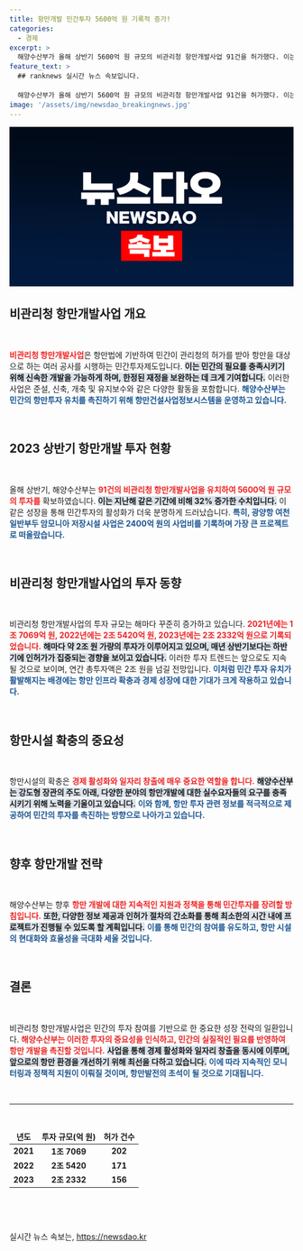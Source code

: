 ```yaml
---
title: 항만개발 민간투자 5600억 원 기록적 증가!
categories:
  - 경제
excerpt: >
  해양수산부가 올해 상반기 5600억 원 규모의 비관리청 항만개발사업 91건을 허가했다. 이는 지난해 같은 기간보다 32% 증가한 수치로, 민간 항만투자 활성화를 위한 정책이 주효했음을 보여준다.
feature_text: >
  ## ranknews 실시간 뉴스 속보입니다.

  해양수산부가 올해 상반기 5600억 원 규모의 비관리청 항만개발사업 91건을 허가했다. 이는 지난해 같은 기간보다 32% 증가한 수치로, 민간 항만투자 활성화를 위한 정책이 주효했음을 보여준다.
image: '/assets/img/newsdao_breakingnews.jpg'
---
```


<p><img src="/assets/img/newsdao_breakingnews.jpg" alt="ranknews 속보" /></p>

<h2 data-ke-size="size26">비관리청 항만개발사업 개요</h2>

<p data-ke-size="size16">&nbsp;</p>

<p><b><span style="color: #ee2323;">비관리청 항만개발사업</span></b>은 항만법에 기반하여 민간이 관리청의 허가를 받아 항만을 대상으로 하는 여러 공사를 시행하는 민간투자제도입니다. <b><span style="background-color: #21538527;">이는 민간의 필요를 충족시키기 위해 신속한 개발을 가능하게 하며, 한정된 재정을 보완하는 데 크게 기여합니다.</span></b> 이러한 사업은 준설, 신축, 개축 및 유지보수와 같은 다양한 활동을 포함합니다. <b><span style="color: #1a5490;">해양수산부는 민간의 항만투자 유치를 촉진하기 위해 항만건설사업정보시스템을 운영하고 있습니다.</span></b></p>

<p data-ke-size="size16">&nbsp;</p>

<h2 data-ke-size="size26">2023 상반기 항만개발 투자 현황</h2>

<p data-ke-size="size16">&nbsp;</p>

<p>올해 상반기, 해양수산부는 <b><span style="color: #ee2323;">91건의 비관리청 항만개발사업을 유치하여 5600억 원 규모의 투자를</span></b> 확보하였습니다. <b><span style="background-color: #21538527;">이는 지난해 같은 기간에 비해 32% 증가한 수치입니다.</span></b> 이 같은 성장을 통해 민간투자의 활성화가 더욱 분명하게 드러났습니다. <b><span style="color: #1a5490;">특히, 광양항 여천 일반부두 암모니아 저장시설 사업은 2400억 원의 사업비를 기록하며 가장 큰 프로젝트로 떠올랐습니다.</span></b></p>

<p data-ke-size="size16">&nbsp;</p>

<h2 data-ke-size="size26">비관리청 항만개발사업의 투자 동향</h2>

<p data-ke-size="size16">&nbsp;</p>

<p>비관리청 항만개발사업의 투자 규모는 해마다 꾸준히 증가하고 있습니다. <b><span style="color: #ee2323;">2021년에는 1조 7069억 원, 2022년에는 2조 5420억 원, 2023년에는 2조 2332억 원으로 기록되었습니다.</span></b> <b><span style="background-color: #21538527;">해마다 약 2조 원 가량의 투자가 이루어지고 있으며, 매년 상반기보다는 하반기에 인허가가 집중되는 경향을 보이고 있습니다.</span></b> 이러한 투자 트렌드는 앞으로도 지속될 것으로 보이며, 연간 총투자액은 2조 원을 넘길 전망입니다. <b><span style="color: #1a5490;">이처럼 민간 투자 유치가 활발해지는 배경에는 항만 인프라 확충과 경제 성장에 대한 기대가 크게 작용하고 있습니다.</span></b></p>

<p data-ke-size="size16">&nbsp;</p>

<h2 data-ke-size="size26">항만시설 확충의 중요성</h2>

<p data-ke-size="size16">&nbsp;</p>

<p>항만시설의 확충은 <b><span style="color: #ee2323;">경제 활성화와 일자리 창출에 매우 중요한 역할을 합니다.</span></b> <b><span style="background-color: #21538527;">해양수산부는 강도형 장관의 주도 아래, 다양한 분야의 항만개발에 대한 실수요자들의 요구를 충족시키기 위해 노력을 기울이고 있습니다.</span></b> <b><span style="color: #1a5490;">이와 함께, 항만 투자 관련 정보를 적극적으로 제공하여 민간의 투자를 촉진하는 방향으로 나아가고 있습니다.</span></b></p>

<p data-ke-size="size16">&nbsp;</p>

<h2 data-ke-size="size26">향후 항만개발 전략</h2>

<p data-ke-size="size16">&nbsp;</p>

<p>해양수산부는 향후 <b><span style="color: #ee2323;">항만 개발에 대한 지속적인 지원과 정책을 통해 민간투자를 장려할 방침입니다.</span></b> <b><span style="background-color: #21538527;">또한, 다양한 정보 제공과 인허가 절차의 간소화를 통해 최소한의 시간 내에 프로젝트가 진행될 수 있도록 할 계획입니다.</span></b> <b><span style="color: #1a5490;">이를 통해 민간의 참여를 유도하고, 항만 시설의 현대화와 효율성을 극대화 세울 것입니다.</span></b></p>

<p data-ke-size="size16">&nbsp;</p>

<h2 data-ke-size="size26">결론</h2>

<p data-ke-size="size16">&nbsp;</p>

<p>비관리청 항만개발사업은 민간의 투자 참여를 기반으로 한 중요한 성장 전략의 일환입니다. <b><span style="color: #ee2323;">해양수산부는 이러한 투자의 중요성을 인식하고, 민간의 실질적인 필요를 반영하여 항만 개발을 촉진할 것입니다.</span></b> <b><span style="background-color: #21538527;">사업을 통해 경제 활성화와 일자리 창출을 동시에 이루며, 앞으로의 항만 환경을 개선하기 위해 최선을 다하고 있습니다.</span></b> <b><span style="color: #1a5490;">이에 따라 지속적인 모니터링과 정책적 지원이 이뤄질 것이며, 항만발전의 초석이 될 것으로 기대됩니다.</span></b></p>

<p data-ke-size="size16">&nbsp;</p>

<hr>

<p data-ke-size="size16">&nbsp;</p>

<table>
    <thead>
        <tr>
            <td style="text-align: center; height: 17px;"><b>년도</b></td>
            <td style="text-align: center; height: 17px;"><b>투자 규모(억 원)</b></td>
            <td style="text-align: center; height: 17px;"><b>허가 건수</b></td>
        </tr>
    </thead>
    <tbody>
        <tr>
            <td style="text-align: center; height: 17px;"><b>2021</b></td>
            <td style="text-align: center; height: 17px;"><b>1조 7069</b></td>
            <td style="text-align: center; height: 17px;"><b>202</b></td>
        </tr>
        <tr>
            <td style="text-align: center; height: 17px;"><b>2022</b></td>
            <td style="text-align: center; height: 17px;"><b>2조 5420</b></td>
            <td style="text-align: center; height: 17px;"><b>171</b></td>
        </tr>
        <tr>
            <td style="text-align: center; height: 17px;"><b>2023</b></td>
            <td style="text-align: center; height: 17px;"><b>2조 2332</b></td>
            <td style="text-align: center; height: 17px;"><b>156</b></td>
        </tr>
    </tbody>
</table>

<p data-ke-size="size16">&nbsp;</p>

<p data-ke-size="size16">&nbsp;</p>
실시간 뉴스 속보는, <a href="https://newsdao.kr" rel="dofollow">https://newsdao.kr</a>


